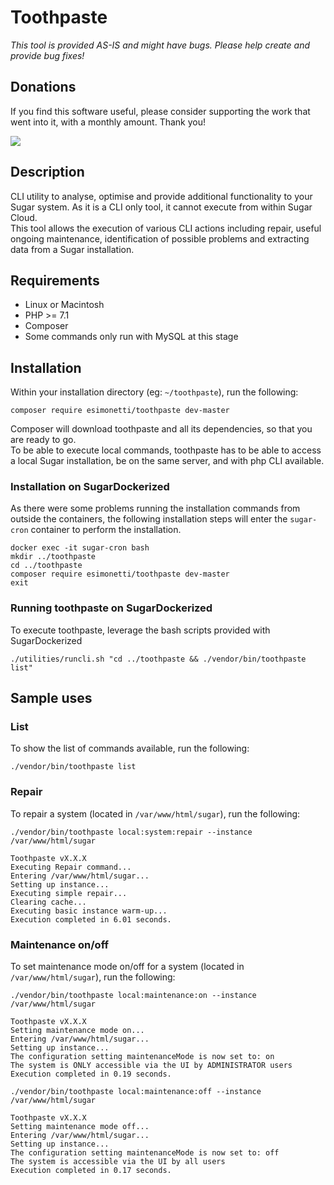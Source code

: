 # Toothpaste

*This tool is provided AS-IS and might have bugs. Please help create and provide bug fixes!*

## Donations

If you find this software useful, please consider supporting the work that went into it, with a monthly amount. Thank you!

[<img src="https://www.paypalobjects.com/en_AU/i/btn/btn_donate_LG.gif">](https://www.paypal.com/donate/?business=35FG9B3LQ3WPA&no_recurring=0&item_name=If+you+find+this+software+useful%2C+please+consider+supporting+the+work+that+went+into+it%2C+with+a+monthly+amount.+Thank+you%21&currency_code=AUD)

## Description
CLI utility to analyse, optimise and provide additional functionality to your Sugar system. As it is a CLI only tool, it cannot execute from within Sugar Cloud.<br />
This tool allows the execution of various CLI actions including repair, useful ongoing maintenance, identification of possible problems and extracting data from a Sugar installation.

## Requirements
* Linux or Macintosh
* PHP >= 7.1
* Composer
* Some commands only run with MySQL at this stage

## Installation
Within your installation directory (eg: `~/toothpaste`), run the following:
```
composer require esimonetti/toothpaste dev-master
```
Composer will download toothpaste and all its dependencies, so that you are ready to go.<br />
To be able to execute local commands, toothpaste has to be able to access a local Sugar installation, be on the same server, and with php CLI available.

### Installation on SugarDockerized
As there were some problems running the installation commands from outside the containers, the following installation steps will enter the `sugar-cron` container to perform the installation.
```
docker exec -it sugar-cron bash
mkdir ../toothpaste
cd ../toothpaste
composer require esimonetti/toothpaste dev-master
exit
```

### Running toothpaste on SugarDockerized
To execute toothpaste, leverage the bash scripts provided with SugarDockerized
```
./utilities/runcli.sh "cd ../toothpaste && ./vendor/bin/toothpaste list"
```

## Sample uses
### List
To show the list of commands available, run the following:
```
./vendor/bin/toothpaste list
```
### Repair
To repair a system (located in `/var/www/html/sugar`), run the following:
```
./vendor/bin/toothpaste local:system:repair --instance /var/www/html/sugar
```
```
Toothpaste vX.X.X
Executing Repair command...
Entering /var/www/html/sugar...
Setting up instance...
Executing simple repair...
Clearing cache...
Executing basic instance warm-up...
Execution completed in 6.01 seconds.
```
### Maintenance on/off
To set maintenance mode on/off for a system (located in `/var/www/html/sugar`), run the following:
```
./vendor/bin/toothpaste local:maintenance:on --instance /var/www/html/sugar
```
```
Toothpaste vX.X.X
Setting maintenance mode on...
Entering /var/www/html/sugar...
Setting up instance...
The configuration setting maintenanceMode is now set to: on
The system is ONLY accessible via the UI by ADMINISTRATOR users
Execution completed in 0.19 seconds.
```
```
./vendor/bin/toothpaste local:maintenance:off --instance /var/www/html/sugar
```
```
Toothpaste vX.X.X
Setting maintenance mode off...
Entering /var/www/html/sugar...
Setting up instance...
The configuration setting maintenanceMode is now set to: off
The system is accessible via the UI by all users
Execution completed in 0.17 seconds.
```
